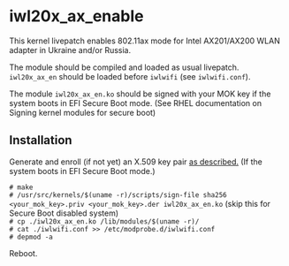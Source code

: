 # iwl20x_ax_enable
This kernel livepatch enables 802.11ax mode for Intel AX201/AX200 WLAN adapter in Ukraine and/or Russia.

The module should be compiled and loaded as usual livepatch. `iwl20x_ax_en` should be loaded before `iwlwifi` (see `iwlwifi.conf`).

The module `iwl20x_ax_en.ko` should be signed with your MOK key if the system boots in EFI Secure Boot mode. (See RHEL documentation on Signing kernel modules for secure boot)


## Installation  

Generate and enroll (if not yet) an X.509 key pair [as described.](https://docs.fedoraproject.org/en-US/fedora/latest/system-administrators-guide/kernel-module-driver-configuration/Working_with_Kernel_Modules/) (If the system boots in EFI Secure Boot mode.)

`# make`  
`# /usr/src/kernels/$(uname -r)/scripts/sign-file sha256 <your_mok_key>.priv <your_mok_key>.der iwl20x_ax_en.ko` (skip this for Secure Boot disabled system)  
`# cp ./iwl20x_ax_en.ko /lib/modules/$(uname -r)/`  
`# cat ./iwlwifi.conf >> /etc/modprobe.d/iwlwifi.conf`  
`# depmod -a`    

Reboot.
